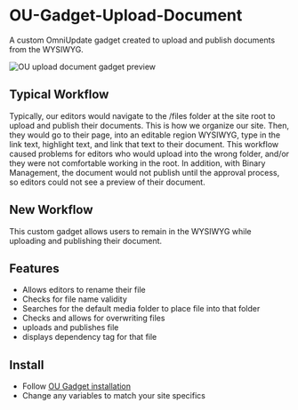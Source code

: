 # OU-Gadget-Upload-Document

A custom OmniUpdate gadget created to upload and publish documents from the WYSIWYG.

![OU upload document gadget preview](https://www.wcu.edu/custom_gadgets/insert-document/insert-document-thumbnail.png)

## Typical Workflow

Typically, our editors would navigate to the /files folder at the site root to upload and publish their documents. This is how we organize our site. Then, they would go to their page, into an editable region WYSIWYG, type in the link text, highlight text, and link that text to their document. This workflow caused problems for editors who would upload into the wrong folder, and/or they were not comfortable working in the root. In addition, with Binary Management, the document would not publish until the approval process, so editors could not see a preview of their document.

## New Workflow

This custom gadget allows users to remain in the WYSIWYG while uploading and publishing their document.

## Features

- Allows editors to rename their file
- Checks for file name validity
- Searches for the default media folder to place file into that folder
- Checks and allows for overwriting files
- uploads and publishes file
- displays dependency tag for that file

## Install
 
- Follow [OU Gadget installation](https://support.omniupdate.com/learn-ou-campus/administration/setup/gadgets.html)
- Change any variables to match your site specifics
